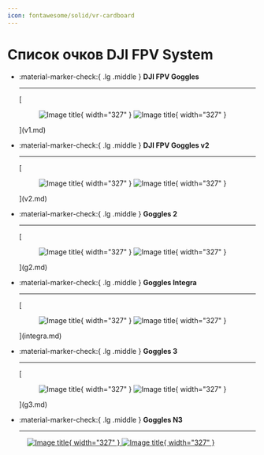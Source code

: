 ```yaml
---
icon: fontawesome/solid/vr-cardboard
---
```


# Список очков DJI FPV System

<div class="grid cards" markdown>

-   :material-marker-check:{ .lg .middle } __DJI FPV Goggles__

    ---

    [<figure markdown="span">
      ![Image title](./images/fpv_goggles_light.webp#only-light){ width="327" }
      ![Image title](./images/fpv_goggles_dark.webp#only-dark){ width="327" }
    </figure>](v1.md)

-   :material-marker-check:{ .lg .middle } __DJI FPV Goggles v2__

    ---

    [<figure markdown="span">
      ![Image title](./images/fpv_goggles_v2_light.webp#only-light){ width="327" }
      ![Image title](./images/fpv_goggles_v2_dark.webp#only-dark){ width="327" }
    </figure>](v2.md)

-   :material-marker-check:{ .lg .middle } __Goggles 2__

    ---
    [<figure markdown="span">
      ![Image title](./images/goggles2_light.webp#only-light){ width="327" }
      ![Image title](./images/goggles2_dark.webp#only-dark){ width="327" }
    </figure>](g2.md)

-   :material-marker-check:{ .lg .middle } __Goggles Integra__

    ---
     [<figure markdown="span">
      ![Image title](./images/goggles_integra_light.webp#only-light){ width="327" }
      ![Image title](./images/goggles_integra_dark.webp#only-dark){ width="327" }
    </figure>](integra.md)

-   :material-marker-check:{ .lg .middle } __Goggles 3__

    ---
    [<figure markdown="span">
      ![Image title](./images/goggles3_light.webp#only-light){ width="327" }
      ![Image title](./images/goggles3_dark.webp#only-dark){ width="327" }
    </figure>](g3.md)

-   :material-marker-check:{ .lg .middle } __Goggles N3__

    ---
   [<figure markdown="span">
      ![Image title](./images/goggles_n3_light.webp#only-light){ width="327" }
      ![Image title](./images/goggles_n3_dark.webp#only-dark){ width="327" }
    </figure>](n3.md)
</div>
